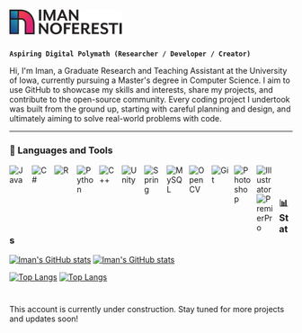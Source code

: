 <h1 align="left">
  <picture>
    <source media="(prefers-color-scheme: dark)" srcset="https://github.com/Iman24474/Iman24474/blob/main/NewLogo.png">
    <source media="(prefers-color-scheme: light)" srcset="https://github.com/Iman24474/Iman24474/blob/main/NewLogo_BlackColor.png">
    <img alt="Your logo" src="https://github.com/Iman24474/Iman24474/blob/main/NewLogo_BlackColor.png" width="200">
  </picture>
</h1>

**` Aspiring Digital Polymath (Researcher / Developer / Creator) `**

Hi, I'm Iman, a Graduate Research and Teaching Assistant at the University of Iowa, currently pursuing a Master's degree in Computer Science. I aim to use GitHub to showcase my skills and interests, share my projects, and contribute to the open-source community. Every coding project I undertook was built from the ground up, starting with careful planning and design, and ultimately aiming to solve real-world problems with code.

---
### 🧰 Languages and Tools

<img align="left" alt="Java" width="30px" style="padding-right:10px;" src="https://cdn.jsdelivr.net/gh/devicons/devicon@latest/icons/java/java-original.svg"/>
<img align="left" alt="C#" width="30px" style="padding-right:10px;" src="https://cdn.jsdelivr.net/gh/devicons/devicon@latest/icons/csharp/csharp-original.svg"/>
<img align="left" alt="R" width="30px" style="padding-right:10px;" src="https://cdn.jsdelivr.net/gh/devicons/devicon@latest/icons/r/r-original.svg"/>
<img align="left" alt="Python" width="30px" style="padding-right:10px;" src="https://cdn.jsdelivr.net/gh/devicons/devicon@latest/icons/python/python-original.svg"/>
<img align="left" alt="C++" width="30px" style="padding-right:10px;" src="https://cdn.jsdelivr.net/gh/devicons/devicon@latest/icons/cplusplus/cplusplus-original.svg"/>
<img align="left" alt="Unity" width="30px" style="padding-right:10px;" src="https://cdn.jsdelivr.net/gh/devicons/devicon@latest/icons/unity/unity-original.svg"/>
<img align="left" alt="Spring" width="30px" style="padding-right:10px;" src="https://cdn.jsdelivr.net/gh/devicons/devicon@latest/icons/spring/spring-original.svg"/>
<img align="left" alt="MySQL" width="30px" style="padding-right:10px;" src="https://cdn.jsdelivr.net/gh/devicons/devicon@latest/icons/mysql/mysql-original.svg"/>
<img align="left" alt="OpenCV" width="30px" style="padding-right:10px;" src="https://cdn.jsdelivr.net/gh/devicons/devicon@latest/icons/opencv/opencv-original.svg"/>
<img align="left" alt="Git" width="30px" style="padding-right:10px;" src="https://cdn.jsdelivr.net/gh/devicons/devicon@latest/icons/git/git-original.svg"/>
<img align="left" alt="Photoshop" width="30px" style="padding-right:10px;" src="https://cdn.jsdelivr.net/gh/devicons/devicon@latest/icons/photoshop/photoshop-original.svg"/>
<img align="left" alt="Illustrator" width="30px" style="padding-right:10px;" src="https://cdn.jsdelivr.net/gh/devicons/devicon@latest/icons/illustrator/illustrator-plain.svg"/>
<img align="left" alt="PremierPro" width="30px" style="padding-right:10px;" src="https://cdn.jsdelivr.net/gh/devicons/devicon@latest/icons/premierepro/premierepro-original.svg"/>
<br />

#

### 📊 Stats

[![Iman's GitHub stats](https://github-readme-stats-66pmmp2wv-imans-projects-bef9645c.vercel.app/api?username=iman24474&show_icons=true&rank_icon=github&custom_title=GitHub_Stats&title_color=FFFFFFFF&theme=rose_pine#gh-dark-mode-only)](https://github.com/anuraghazra/github-readme-stats#gh-dark-mode-only)
[![Iman's GitHub stats](https://github-readme-stats-imans-projects-bef9645c.vercel.app/api?username=iman24474&show_icons=true&rank_icon=github&custom_title=GitHub_Stats&theme=graywhite#gh-light-mode-only)](https://github.com/anuraghazra/github-readme-stats#gh-light-mode-only)


[![Top Langs](https://github-readme-stats-imans-projects-bef9645c.vercel.app/api/top-langs/?username=iman24474&size_weight=0.5&count_weight=0.5&layout=compact&hide=HLSL,ShaderLab,GLSL,GAP,CMake,Objective-C++&langs_count=10&title_color=FFFFFFFF&theme=rose_pine#gh-dark-mode-only)](https://github.com/anuraghazra/github-readme-stats#gh-dark-mode-only)
[![Top Langs](https://github-readme-stats-imans-projects-bef9645c.vercel.app/api/top-langs/?username=iman24474&size_weight=0.5&count_weight=0.5&layout=compact&hide=HLSL,ShaderLab,GLSL,GAP,CMake,Objective-C++&langs_count=10&bg_color=00000000&theme=graywhite#gh-light-mode-only)](https://github.com/anuraghazra/github-readme-stats#gh-light-mode-only)

<!-- ![GitHub Streak](https://streak-stats.demolab.com?user=ForrestKnight&theme=gruvbox&border_radius=4.5) -->

#

This account is currently under construction. Stay tuned for more projects and updates soon!

<!--
**Iman24474/Iman24474** is a ✨ _special_ ✨ repository because its `README.md` (this file) appears on your GitHub profile.

Here are some ideas to get you started:

- 🔭 I’m currently working on ...
- 🌱 I’m currently learning ...
- 👯 I’m looking to collaborate on ...
- 🤔 I’m looking for help with ...
- 💬 Ask me about ...
- 📫 How to reach me: ...
- 😄 Pronouns: ...
- ⚡ Fun fact: ...
-->
